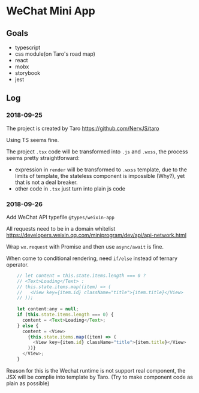 # WeChat Mini App 

## Goals

+ typescript
+ css module(on Taro's road map)
+ react
+ mobx
+ storybook
+ jest


## Log 

### 2018-09-25

The project is created by Taro https://github.com/NervJS/taro

Using TS seems fine.

The project `.tsx`  code will be transformed into `.js` and `.wxss`, the process seems pretty straightforward:

+ expression in `render`  will be transformed to `.wxss` template, due to the limits of template, the stateless component is impossible (Why?), yet that is not a deal breaker.
+ other code in `.tsx`  just turn into plain js code


### 2018-09-26

Add WeChat API typefile `@types/weixin-app`

All requests need to be in a domain whitelist 
https://developers.weixin.qq.com/miniprogram/dev/api/api-network.html

Wrap `wx.request` with Promise and then use `async/await` is fine.


When come to conditional rendering, need `if/else` instead of ternary operator. 
```javascript
    // let content = this.state.items.length === 0 ?
    // <Text>Loading</Text> :
    // this.state.items.map((item) => (
    //   <View key={item.id} className="title">{item.title}</View>
    // ));
    
    let content:any = null;
    if (this.state.items.length === 0) {
      content = <Text>Loading</Text>;
    } else {
      content = <View>
        {this.state.items.map((item) => (
          <View key={item.id} className="title">{item.title}</View>
        ))}
      </View>;
    }
```
Reason for this is the Wechat runtime is not support real component, the JSX will be complie into template by Taro. (Try to make component code as plain as possible)
